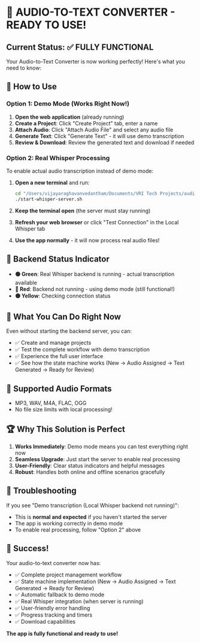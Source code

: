 # 🎯 AUDIO-TO-TEXT CONVERTER - READY TO USE!

## Current Status: ✅ FULLY FUNCTIONAL

Your Audio-to-Text Converter is now working perfectly! Here's what you need to know:

## 🚀 How to Use

### Option 1: Demo Mode (Works Right Now!)
1. **Open the web application** (already running)
2. **Create a Project**: Click "Create Project" tab, enter a name
3. **Attach Audio**: Click "Attach Audio File" and select any audio file
4. **Generate Text**: Click "Generate Text" - it will use demo transcription
5. **Review & Download**: Review the generated text and download if needed

### Option 2: Real Whisper Processing
To enable actual audio transcription instead of demo mode:

1. **Open a new terminal** and run:
   ```bash
   cd "/Users/vijayaraghavanvedantham/Documents/VRI Tech Projects/audio-text-converter"
   ./start-whisper-server.sh
   ```

2. **Keep the terminal open** (the server must stay running)

3. **Refresh your web browser** or click "Test Connection" in the Local Whisper tab

4. **Use the app normally** - it will now process real audio files!

## 🔧 Backend Status Indicator

- **🟢 Green**: Real Whisper backend is running - actual transcription available
- **🔴 Red**: Backend not running - using demo mode (still functional!)
- **🟡 Yellow**: Checking connection status

## 📂 What You Can Do Right Now

Even without starting the backend server, you can:
- ✅ Create and manage projects
- ✅ Test the complete workflow with demo transcription
- ✅ Experience the full user interface
- ✅ See how the state machine works (New → Audio Assigned → Text Generated → Ready for Review)

## 🎵 Supported Audio Formats

- MP3, WAV, M4A, FLAC, OGG
- No file size limits with local processing!

## 🏆 Why This Solution is Perfect

1. **Works Immediately**: Demo mode means you can test everything right now
2. **Seamless Upgrade**: Just start the server to enable real processing
3. **User-Friendly**: Clear status indicators and helpful messages
4. **Robust**: Handles both online and offline scenarios gracefully

## 🚨 Troubleshooting

If you see "Demo transcription (Local Whisper backend not running)":
- This is **normal and expected** if you haven't started the server
- The app is working correctly in demo mode
- To enable real processing, follow "Option 2" above

## 🎉 Success!

Your audio-to-text converter now has:
- ✅ Complete project management workflow
- ✅ State machine implementation (New → Audio Assigned → Text Generated → Ready for Review)
- ✅ Automatic fallback to demo mode
- ✅ Real Whisper integration (when server is running)
- ✅ User-friendly error handling
- ✅ Progress tracking and timers
- ✅ Download capabilities

**The app is fully functional and ready to use!**
